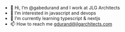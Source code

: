 - 👋 Hi, I’m @gabedurand and I work at JLG Architects
- 👀 I’m interested in javascript and devops
- 🌱 I’m currently learning typescript & nextjs
- 📫 How to reach me gdurand@jlgarchitects.com

<!---
gabedurand/gabedurand is a ✨ special ✨ repository because its `README.md` (this file) appears on your GitHub profile.
You can click the Preview link to take a look at your changes.
--->
